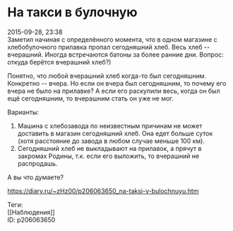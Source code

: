 На такси в булочную
====================

   
 2015-09-28, 23:38   
  Заметил начиная с определённого момента, что в одном магазине с хлебобулочного прилавка пропал сегодняшний хлеб. Весь хлеб -- вчерашний. Иногда встречаются батоны за более ранние дни. Вопрос: откуда берётся вчерашний хлеб?)   
   
 Понятно, что любой вчерашний хлеб когда-то был сегодняшним. Конкретно -- вчера. Но если он вчера был сегодняшним, то почему его вчера не было на прилавке? А если его раскупили весь, когда он был ещё сегодняшним, то вчерашним стать он уже не мог.   
   
 Варианты:   
 1. Машина с хлебозавода по неизвестным причинам не может доставить в магазин сегодняшний хлеб. Она едет больше суток (хотя расстояние до завода в любом случае меньше 100 км).   
 2. Сегодняшний хлеб не выкладывают на прилавок, а прячут в закромах Родины, т.к. если его выложить, то вчерашний не распродашь.   
   
 А вы что думаете?   
    
 <https://diary.ru/~zHz00/p206063650_na-taksi-v-bulochnuyu.htm>   
   
 Теги:   
 [[Наблюдения]]   
 ID: p206063650